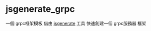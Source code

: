 # jsgenerate_grpc

一個 grpc框架模板 借由 [jsgenerate](https://github.com/powerpuffpenguin/jsgenerate) 工具 快速創建一個 grpc服務器 框架

